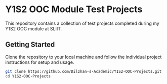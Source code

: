 # Y1S2 OOC Module Test Projects

This repository contains a collection of test projects completed during my Y1S2 OOC module at SLIIT.

## Getting Started

Clone the repository to your local machine and follow the individual project instructions for setup and usage.

```bash
git clone https://github.com/Dilzhan-s-Academic/Y1S2-OOC-Projects.git
cd Y1S2-OOC-Projects
